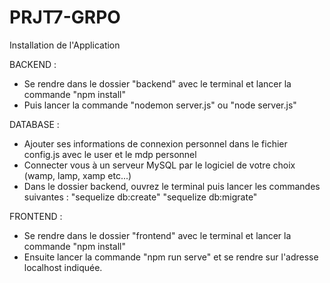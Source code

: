 # PRJT7-GRPO

Installation de l'Application

BACKEND :

- Se rendre dans le dossier "backend" avec le terminal et lancer la commande "npm install"
- Puis lancer la commande "nodemon server.js" ou "node server.js"

DATABASE :

- Ajouter ses informations de connexion personnel dans le fichier config.js avec le user et le mdp personnel
- Connecter vous à un serveur MySQL par le logiciel de votre choix (wamp, lamp, xamp etc...)
- Dans le dossier backend, ouvrez le terminal puis lancer les commandes suivantes :
    "sequelize db:create"
    "sequelize db:migrate"

FRONTEND :

- Se rendre dans le dossier "frontend" avec le terminal et lancer la commande "npm install"
- Ensuite lancer la commande "npm run serve" et se rendre sur l'adresse localhost indiquée.
